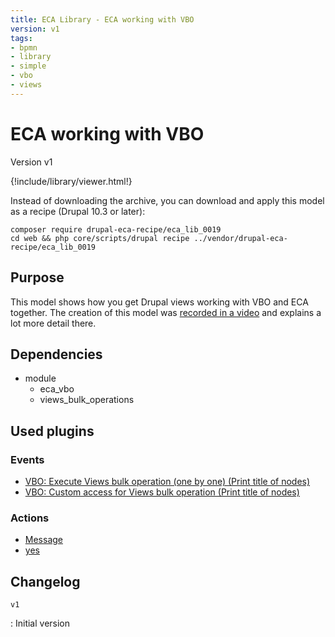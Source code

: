 ```yaml
---
title: ECA Library - ECA working with VBO
version: v1
tags:
- bpmn
- library
- simple
- vbo
- views
---
```

# ECA working with VBO

Version v1

<script>url='bpmn_io-eca_lib_0019.xml';archive='bpmn_io-eca_lib_0019.tar.gz'</script>
{!include/library/viewer.html!}

Instead of downloading the archive, you can download and apply this model as a recipe (Drupal 10.3 or later):

```shell
composer require drupal-eca-recipe/eca_lib_0019
cd web && php core/scripts/drupal recipe ../vendor/drupal-eca-recipe/eca_lib_0019
```

## Purpose

This model shows how you get Drupal views working with VBO and ECA together. The creation of this model was [recorded in a video](https://tube.tchncs.de/w/vNRrQDcmEA2QbW771acZZi) and explains a lot more detail there.

## Dependencies

- module
    - eca_vbo
    - views_bulk_operations

## Used plugins

### Events

- [VBO: Execute Views bulk operation (one by one) (Print title of nodes)](/plugins/eca/vbo/events/vbo_execute.md)
- [VBO: Custom access for Views bulk operation (Print title of nodes)](/plugins/eca/vbo/events/vbo_custom_access.md)

### Actions

- [Message](/plugins/core/actions/action_message_action.md)
- [yes](/plugins/eca/vbo/actions/eca_vbo_set_custom_access.md)

## Changelog

`v1`

:   Initial version
